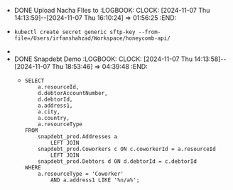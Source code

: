 - DONE Upload Nacha FIles to
  :LOGBOOK:
  CLOCK: [2024-11-07 Thu 14:13:59]--[2024-11-07 Thu 16:10:24] =>  01:56:25
  :END:
- ```
  kubectl create secret generic sftp-key --from-file=/Users/irfanshahzad/Workspace/honeycomb-api/
  ```
-
- DONE Snapdebt Demo
  :LOGBOOK:
  CLOCK: [2024-11-07 Thu 14:13:58]--[2024-11-07 Thu 18:53:46] =>  04:39:48
  :END:
	- ```apl
	  SELECT 
	      a.resourceId,
	      d.debtorAccountNumber,
	      d.debtorId,
	      a.address1,
	      a.city,
	      a.country,
	      a.resourceType
	  FROM
	      snapdebt_prod.Addresses a
	          LEFT JOIN
	      snapdebt_prod.Coworkers c ON c.coworkerId = a.resourceId
	          LEFT JOIN
	      snapdebt_prod.Debtors d ON d.debtorId = c.debtorId
	  WHERE
	      a.resourceType = 'Coworker'
	          AND a.address1 LIKE '%n/a%';
	  ```